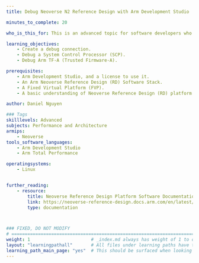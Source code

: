 ```yaml
---
title: Debug Neoverse N2 Reference Design with Arm Development Studio

minutes_to_complete: 20

who_is_this_for: This is an advanced topic for software developers who are interested in debugging the Arm Neoverse N2 Reference Firmware Stack.

learning_objectives: 
    - Create a debug connection.
    - Debug a System Control Processor (SCP).
    - Debug Arm TF-A (Trusted Firmware-A).

prerequisites:
    - Arm Development Studio, and a license to use it.
    - An Arm Neoverse Reference Design (RD) Software Stack.
    - A Fixed Virtual Platform (FVP).
    - A basic understanding of Neoverse Reference Design (RD) platform boot.

author: Daniel Nguyen

### Tags
skilllevels: Advanced
subjects: Performance and Architecture
armips:
    - Neoverse
tools_software_languages:
    - Arm Development Studio
    - Arm Total Performance

operatingsystems:
    - Linux


further_reading:
    - resource:
        title: Neoverse Reference Design Platform Software Documentation
        link: https://neoverse-reference-design.docs.arm.com/en/latest/index.html
        type: documentation



### FIXED, DO NOT MODIFY
# ================================================================================
weight: 1                       # _index.md always has weight of 1 to order correctly
layout: "learningpathall"       # All files under learning paths have this same wrapper
learning_path_main_page: "yes"  # This should be surfaced when looking for related content. Only set for _index.md of learning path content.
---
```

